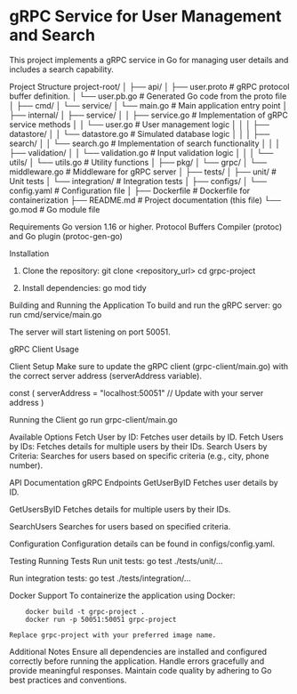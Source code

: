 # gRPC Service for User Management and Search

This project implements a gRPC service in Go for managing user details and includes a search capability.


Project Structure
project-root/
│
├── api/
│ ├── user.proto # gRPC protocol buffer definition.
│ └── user.pb.go # Generated Go code from the proto file
│
├── cmd/
│ └── service/
│ └── main.go # Main application entry point
│
├── internal/
│ ├── service/
│ │ ├── service.go # Implementation of gRPC service methods
│ │ └── user.go # User management logic
│ │
│ ├── datastore/
│ │ └── datastore.go # Simulated database logic
│ │
│ ├── search/
│ │ └── search.go # Implementation of search functionality
│ │
│ ├── validation/
│ │ └── validation.go # Input validation logic
│ │
│ └── utils/
│ └── utils.go # Utility functions
│
├── pkg/
│ └── grpc/
│ └── middleware.go # Middleware for gRPC server
│
├── tests/
│ ├── unit/ # Unit tests
│ └── integration/ # Integration tests
│
├── configs/
│ └── config.yaml # Configuration file
│
├── Dockerfile # Dockerfile for containerization
├── README.md # Project documentation (this file)
└── go.mod # Go module file


Requirements
 Go version 1.16 or higher.
 Protocol Buffers Compiler (protoc) and Go plugin (protoc-gen-go)


Installation

1. Clone the repository:
    git clone <repository_url>
    cd grpc-project

2. Install dependencies:
    go mod tidy


Building and Running the Application
   To build and run the gRPC server:
    go run cmd/service/main.go

The server will start listening on port 50051.


gRPC Client Usage

Client Setup
Make sure to update the gRPC client (grpc-client/main.go) with the correct server address (serverAddress variable).

const (
    serverAddress = "localhost:50051"  // Update with your server address
)


Running the Client
    go run grpc-client/main.go

Available Options
    Fetch User by ID: Fetches user details by ID.
    Fetch Users by IDs: Fetches details for multiple users by their IDs.
    Search Users by Criteria: Searches for users based on specific criteria (e.g., city, phone number).

API Documentation
gRPC Endpoints
  GetUserByID
    Fetches user details by ID.
  
   GetUsersByID
    Fetches details for multiple users by their IDs.

   SearchUsers
    Searches for users based on specified criteria.

Configuration
    Configuration details can be found in configs/config.yaml.


Testing
    Running Tests
        Run unit tests:
            go test ./tests/unit/...

Run integration tests:
    go test ./tests/integration/...


Docker Support
    To containerize the application using Docker:

        docker build -t grpc-project .
        docker run -p 50051:50051 grpc-project

    Replace grpc-project with your preferred image name.


Additional Notes
    Ensure all dependencies are installed and configured correctly before running the application.
    Handle errors gracefully and provide meaningful responses.
    Maintain code quality by adhering to Go best practices and conventions.




